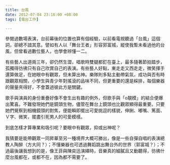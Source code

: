 ```yaml
---
title: 台風
date: 2012-07-04 23:18:00 +08:00
tags: [電台工作]

---
```


參閱過數場表演，台前幕後的位置也算有個經驗，以前看電視聽過「台風」這個詞，卻總不諳其意。譬如有人以「舞台王者」形容郭富城，縱使我暫未看過他的台風，但曾看過數位藝人，也學會辨懂一二。  
  
有些藝人出道兩三年，卻仍然生澀，唱歌時雙腿都釘在臺上，最多隨著節拍踏步，孤獨得彷彿只有自己欣賞自己的表演。有些藝人好點，東走走又西走走，微笑揮手還算做足，在她眼中有觀眾，但未算出神。樂隊則多點主動帶氣氛，成功與否有時跟觀眾相關，小學生與青少年對搖滾的品味不同，但更重要的還是綵排，每個樂器的聲量夾得好，不會蓋過彼此方是關鍵。  
  
歌手與演員的身份重疊好像不會生出有趣的例外，但歌手與「o靚模」的結合便爆出驚喜。不難發現她們是鏡頭生物，儘管在舞台上鏡頭也比觀眾顯得最重要。只要她們覺察到相機鏡頭的對焦，便能瞬即擺出可愛挑逗的樣貌，伸脷、嘟嘴、篤面、Ｖ字、微笑，擺盡引死男人的可愛模樣。  
  
到底怎樣才算專業和吸引呢？要眼中有觀眾，抑或出神呢？  
  
我猜要是能帶觀眾一同昇華至另一種境界大概可勝出，像是一些自彈自唱的表演總教人陶醉（方大同？）；不懂樂器也可透過舞蹈跳出舞台外的世界（郭富城？）；不過最後讓我想到的是，像王菲與陳奕迅演繹時，音樂真的細膩且又動聽得，彷彿什麼台風都在，或都不在，因為都不需要了。
